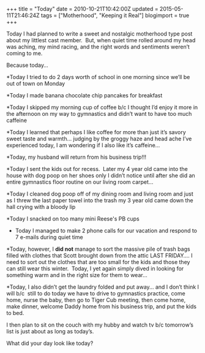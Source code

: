 +++
title = "Today"
date = 2010-10-21T10:42:00Z
updated = 2015-05-11T21:46:24Z
tags = ["Motherhood", "Keeping it Real"]
blogimport = true 
+++

Today I had planned to write a sweet and nostalgic motherhood type post about my littlest cast member.&#160; But, when quiet time rolled around my head was aching, my mind racing, and the right words and sentiments weren’t coming to me.&#160;&#160; 

Because today…

*Today I tried to do 2 days worth of school in one morning since we’ll be out of town on Monday

*Today I made banana chocolate chip pancakes for breakfast

*Today I skipped my morning cup of coffee b/c I thought I’d enjoy it more in the afternoon on my way to gymnastics and didn’t want to have too much caffeine

*Today I learned that perhaps I like coffee for more than just it’s savory sweet taste and warmth… judging by the groggy haze and head ache I’ve experienced today, I am wondering if I also like it’s caffeine…

*Today, my husband will return from his business trip!!!&#160; 

*Today I sent the kids out for recess.&#160; Later my 4 year old came into the house with dog poop on her shoes only I didn’t notice until after she did an entire gymnastics floor routine on our living room carpet…

*Today I cleaned dog poop off of my dining room and living room and just as I threw the last paper towel into the trash my 3 year old came down the hall crying with a bloody lip

*Today I snacked on too many mini Reese's PB cups

* Today I managed to make 2 phone calls for our vacation and respond to 7 e-mails during quiet time

*Today, however, I **did not** manage to sort the massive pile of trash bags filled with clothes that Scott brought down from the attic LAST FRIDAY…. I need to sort out the clothes that are too small for the kids and those they can still wear this winter.&#160; Today, I yet again simply dived in looking for something warm and in the right size for them to wear…

*Today, I also didn’t get the laundry folded and put away… and I don’t think I will b/c&#160; still to do today we have to drive to gymnastics practice, come home, nurse the baby, then go to Tiger Cub meeting, then come home, make dinner, welcome Daddy home from his business trip, and put the kids to bed.

I then plan to sit on the couch with my hubby and watch tv b/c tomorrow’s list is just about as long as today’s.

What did your day look like today?
